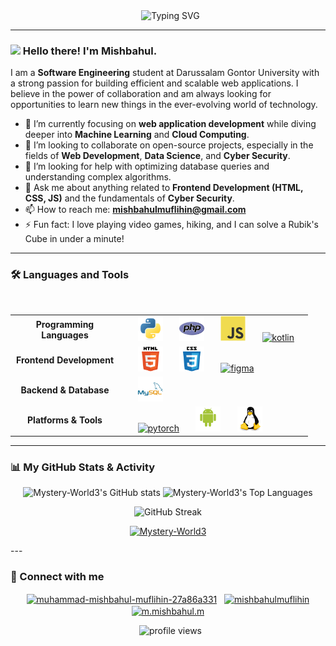 <div align="center">
  <img src="https://readme-typing-svg.demolab.com?font=Fira+Code&weight=800&size=30&pause=1000&color=8be9fd&center=true&vCenter=true&width=700&lines=Hello+Everybody+%F0%9F%91%8B+I'm+Mystery-World3!;Welcome+to+my+GitHub+Profile!;It's+never+too+late!" alt="Typing SVG" />
</div>

---

### <img src="https://raw.githubusercontent.com/MartinHeinz/MartinHeinz/master/wave.gif" width="30px"> Hello there! I'm Mishbahul.

I am a **Software Engineering** student at Darussalam Gontor University with a strong passion for building efficient and scalable web applications. I believe in the power of collaboration and am always looking for opportunities to learn new things in the ever-evolving world of technology.

- 🔭 I’m currently focusing on **web application development** while diving deeper into **Machine Learning** and **Cloud Computing**.
- 👯 I’m looking to collaborate on open-source projects, especially in the fields of **Web Development**, **Data Science**, and **Cyber Security**.
- 🤔 I’m looking for help with optimizing database queries and understanding complex algorithms.
- 💬 Ask me about anything related to **Frontend Development (HTML, CSS, JS)** and the fundamentals of **Cyber Security**.
- 📫 How to reach me: **mishbahulmuflihin@gmail.com**
- ⚡ Fun fact: I love playing video games, hiking, and I can solve a Rubik's Cube in under a minute!

---

### 🛠️ Languages and Tools

<table>
  <tr>
    <td align="center" width="160"><strong>Programming Languages</strong></td>
    <td>
      <a href="https://www.python.org" target="_blank" rel="noreferrer"><img src="https://raw.githubusercontent.com/devicons/devicon/master/icons/python/python-original.svg" alt="python" width="40" height="40"/></a>
      <a href="https://www.php.net" target="_blank" rel="noreferrer"><img src="https://raw.githubusercontent.com/devicons/devicon/master/icons/php/php-original.svg" alt="php" width="40" height="40"/></a>
      <a href="https://developer.mozilla.org/en-US/docs/Web/JavaScript" target="_blank" rel="noreferrer"><img src="https://raw.githubusercontent.com/devicons/devicon/master/icons/javascript/javascript-original.svg" alt="javascript" width="40" height="40"/></a>
      <a href="https://kotlinlang.org" target="_blank" rel="noreferrer"><img src="https://www.vectorlogo.zone/logos/kotlinlang/kotlinlang-icon.svg" alt="kotlin" width="40" height="40"/></a>
    </td>
  </tr>
  <tr>
    <td align="center" width="160"><strong>Frontend Development</strong></td>
    <td>
      <a href="https://www.w3.org/html/" target="_blank" rel="noreferrer"><img src="https://raw.githubusercontent.com/devicons/devicon/master/icons/html5/html5-original-wordmark.svg" alt="html5" width="40" height="40"/></a>
      <a href="https://www.w3schools.com/css/" target="_blank" rel="noreferrer"><img src="https://raw.githubusercontent.com/devicons/devicon/master/icons/css3/css3-original-wordmark.svg" alt="css3" width="40" height="40"/></a>
      <a href="https://www.figma.com/" target="_blank" rel="noreferrer"><img src="https://www.vectorlogo.zone/logos/figma/figma-icon.svg" alt="figma" width="40" height="40"/></a>
    </td>
  </tr>
  <tr>
    <td align="center" width="160"><strong>Backend & Database</strong></td>
    <td>
      <a href="https://www.mysql.com/" target="_blank" rel="noreferrer"><img src="https://raw.githubusercontent.com/devicons/devicon/master/icons/mysql/mysql-original-wordmark.svg" alt="mysql" width="40" height="40"/></a>
    </td>
  </tr>
  <tr>
    <td align="center" width="160"><strong>Platforms & Tools</strong></td>
    <td>
      <a href="https://pytorch.org/" target="_blank" rel="noreferrer"><img src="https://www.vectorlogo.zone/logos/pytorch/pytorch-icon.svg" alt="pytorch" width="40" height="40"/></a>
      <a href="https://developer.android.com" target="_blank" rel="noreferrer"><img src="https://raw.githubusercontent.com/devicons/devicon/master/icons/android/android-original-wordmark.svg" alt="android" width="40" height="40"/></a>
      <a href="https://www.linux.org/" target="_blank" rel="noreferrer"><img src="https://raw.githubusercontent.com/devicons/devicon/master/icons/linux/linux-original.svg" alt="linux" width="40" height="40"/></a>
    </td>
  </tr>
</table>

---

### 📊 My GitHub Stats & Activity

<p align="center">
  <img src="https://github-readme-stats.vercel.app/api?username=Mystery-World3&show_icons=true&locale=en&theme=tokyonight&count_private=true&hide_border=true" alt="Mystery-World3's GitHub stats" />
  <img src="https://github-readme-stats.vercel.app/api/top-langs/?username=Mystery-World3&layout=compact&theme=tokyonight&hide_border=true" alt="Mystery-World3's Top Languages" />
</p>
<p align="center">
  <img src="https://streak-stats.demolab.com/?user=Mystery-World3&theme=tokyonight&hide_border=true" alt="GitHub Streak" />
</p>
<p align="center">
  <a href="https://github.com/ryo-ma/github-profile-trophy">
    <img src="https://github-profile-trophy.vercel.app/?username=Mystery-World3&theme=tokyonight&column=7&no-frame=true" alt="Mystery-World3" />
  </a>
</p>
---

### 🤝 Connect with me

<p align="center">
  <a href="https://linkedin.com/in/muhammad-mishbahul-muflihin-27a86a331" target="_blank"><img align="center" src="https://raw.githubusercontent.com/rahuldkjain/github-profile-readme-generator/master/src/images/icons/Social/linked-in-alt.svg" alt="muhammad-mishbahul-muflihin-27a86a331" height="30" width="40" /></a>
  <a href="https://kaggle.com/mishbahulmuflihin" target="_blank"><img align="center" src="https://raw.githubusercontent.com/rahuldkjain/github-profile-readme-generator/master/src/images/icons/Social/kaggle.svg" alt="mishbahulmuflihin" height="30" width="40" /></a>
  <a href="https://instagram.com/m.mishbahul.m" target="_blank"><img align="center" src="https://raw.githubusercontent.com/rahuldkjain/github-profile-readme-generator/master/src/images/icons/Social/instagram.svg" alt="m.mishbahul.m" height="30" width="40" /></a>
</p>
<p align="center">
  <img src="https://komarev.com/ghpvc/?username=Mystery-World3&color=blueviolet&style=flat-square" alt="profile views"/>
</p>
